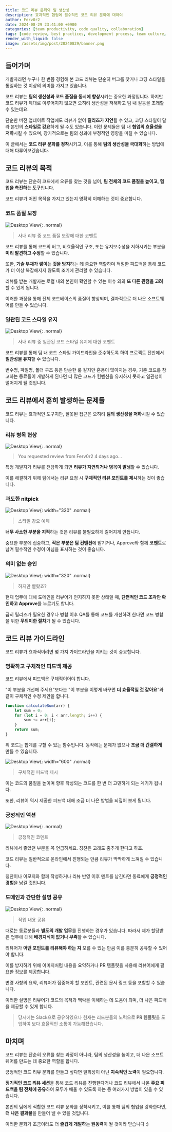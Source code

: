 ```yaml
---
title: 코드 리뷰 문화와 팀 생산성
description: 효과적인 협업에 필수적인 코드 리뷰 문화에 대하여
author: Ferv0r2
date: 2024-08-29 23:41:00 +0900
categories: [team productivity, code quality, collaboration]
tags: [code review, best practices, development process, team culture, software engineering]
render_with_liquid: false
image: /assets/img/post/20240829/banner.png
---
```


## **들어가며**

개발자라면 누구나 한 번쯤 경험해 본 코드 리뷰는 단순히 버그를 찾거나 코딩 스타일을 통일하는 것 이상의 의미를 가지고 있습니다.

코드 리뷰는 **팀의 생산성과 코드 품질을 동시에 향상**시키는 중요한 과정입니다. 하지만 코드 리뷰가 제대로 이루어지지 않으면 오히려 생산성을 저해하고 팀 내 갈등을 초래할 수 있는데요.

단순한 버전 업데이트 작업에도 리뷰가 없어 **릴리즈가 지연**될 수 있고, 코딩 스타일이 달라 본인의 **스타일로 강요**하게 될 수도 있습니다. 이런 문제들은 팀 내 **협업의 효율성을 저하**시킬 수 있으며, 장기적으로는 팀의 성과에 부정적인 영향을 미칠 수 있습니다.

이 글에서는 **코드 리뷰 문화를 정착**시키고, 이를 통해 **팀의 생산성을 극대화**하는 방법에 대해 다루어보겠습니다.

## **코드 리뷰의 목적**

코드 리뷰는 단순히 코드에서 오류를 찾는 것을 넘어, **팀 전체의 코드 품질을 높이고, 협업을 촉진하는 도구**입니다.

코드 리뷰가 어떤 목적을 가지고 있는지 명확히 이해하는 것이 중요합니다.

### **코드 품질 보장**

![Desktop View](/assets/img/post/20240829/share.png){: .normal}
> 사내 리뷰 중 코드 품질 보장에 대한 코멘트

코드 리뷰를 통해 코드의 버그, 비효율적인 구조, 또는 유지보수성을 저하시키는 부분을 **미리 발견하고 수정**할 수 있습니다.

또한, **기술 부채가 쌓이는 것을 방지**하는 데 중요한 역할하며 적절한 피드백을 통해 코드가 더 이상 복잡해지지 않도록 조기에 관리할 수 있습니다.

리뷰를 받는 개발자는 로컬 내의 본인이 확인할 수 있는 이슈 외의 **또 다른 관점을 고려**할 수 있게 됩니다.

이러한 과정을 통해 전체 코드베이스의 품질이 향상되며, 결과적으로 더 나은 소프트웨어를 만들 수 있습니다.


### **일관된 코드 스타일 유지**

![Desktop View](/assets/img/post/20240829/convention.png){: .normal}
> 사내 리뷰 중 일관된 코드 스타일 유지에 대한 코멘트

코드 리뷰를 통해 팀 내 코드 스타일 가이드라인을 준수하도록 하여 프로젝트 전반에서 **일관성을 유지**할 수 있습니다.

변수명, 파일명, 폴더 구조 등은 단순한 룰 같지만 혼용이 많아지는 경우, 기존 코드를 참고하는 동료들이 개발하게 된다면 더 많은 코드가 컨벤션을 유지하지 못하고 일관성이 떨어지게 될 것입니다.

## **코드 리뷰에서 흔히 발생하는 문제들**

코드 리뷰는 효과적인 도구지만, 잘못된 접근은 오히려 **팀의 생산성을 저하**시킬 수 있습니다.

### **리뷰 병목 현상**

![Desktop View](/assets/img/post/20240829/waiting.png){: .normal}

> You requested review from Ferv0r2 4 days ago...

특정 개발자가 리뷰를 전담하게 되면 **리뷰가 지연되거나 병목이 발생**할 수 있습니다.

이를 해결하기 위해 팀에서는 리뷰 요청 시 **구체적인 리뷰 포인트를 제시**하는 것이 좋습니다.

### **과도한 nitpick**

![Desktop View](/assets/img/post/20240829/nitpick.png){: width="320" .normal}

> 스타일 강요 예제


**너무 사소한 부분을 지적**하는 것은 리뷰를 불필요하게 길어지게 만듭니다.

중요한 부분에 집중하고, **작은 부분은 팀 컨벤션**에 맡기거나, Approve와 함께 **코멘트**로 남겨 필수적인 수정이 아님을 표시하는 것이 좋습니다.

### **의미 없는 승인**

![Desktop View](/assets/img/post/20240829/approve.png){: width="320" .normal}

> 하지만 빨랐죠?

현재 업무에 대해 도메인을 리뷰어가 인지하지 못한 상태일 때, **단편적인 코드 조각만 확인하고 Approve**를 누르기도 합니다.

급히 릴리즈가 필요한 경우나 병합 이후 QA를 통해 코드를 개선하려 한다면 코드 병합을 위한 **무의미한 절차**가 될 수 있습니다.

## **코드 리뷰 가이드라인**

코드 리뷰가 효과적이려면 몇 가지 가이드라인을 지키는 것이 중요합니다.

### **명확하고 구체적인 피드백 제공**

코드 리뷰에서 피드백은 구체적이어야 합니다.

"이 부분을 개선해 주세요"보다는 "이 부분을 이렇게 바꾸면 **더 효율적일 것 같아요**"와 같이 구체적인 수정 제안을 합니다.

```js
function calculateSum(arr) {
    let sum = 0;
    for (let i = 0; i < arr.length; i++) {
        sum += arr[i];
    }
    return sum;
}
```

위 코드는 합계를 구할 수 있는 함수입니다. 동작에는 문제가 없으나 **조금 더 간결하게** 만들 수 있습니다.

![Desktop View](/assets/img/post/20240829/suggest.png){: width="600" .normal}

> 구체적인 피드백 제시

이는 코드의 품질을 높이며 향후 작성되는 코드를 한 번 더 고민하게 되는 계기가 됩니다.

또한, 리뷰어 역시 제공한 피드백 대해 조금 더 나은 방법을 되짚어 보게 됩니다.

### **긍정적인 액션**

![Desktop View](/assets/img/post/20240829/action.png){: .normal}

> 긍정적인 코멘트

리뷰에서 좋았던 부분을 꼭 언급하세요. 칭찬은 고래도 춤추게 한다고 하죠.

코드 리뷰는 일반적으로 온라인에서 진행되는 만큼 리뷰가 딱딱하게 느껴질 수 있습니다.

칭찬이나 이모지와 함께 작성하거나 리뷰 반영 이후 멘트를 남긴다면 동료에게 **긍정적인 경험**을 남길 것입니다.

### **도메인과 간단한 설명 공유**

![Desktop View](/assets/img/post/20240829/review-point.png){: .normal}

> 작업 내용 공유

때로는 동료분들과 **별도의 개발 업무**를 진행하는 경우가 있습니다.
따라서 제가 할당받은 업무에 대해 **배경지식이 없거나 부족**할 수 있습니다.

리뷰어가 **어떤 포인트를 리뷰해야 하는 지** 모를 수 있는 만큼 이를 충분히 공유할 수 있어야 합니다.

이를 방지하기 위해 이미지처럼 내용을 요약하거나 PR 템플릿을 사용해 리뷰어에게 필요한 정보를 제공합니다.

변경 사항의 요약, 리뷰어가 집중해야 할 포인트, 관련된 문서 링크 등을 포함할 수 있습니다.

이러한 설명은 리뷰어가 코드의 목적과 맥락을 이해하는 데 도움이 되며, 더 나은 피드백을 제공할 수 있게 합니다.

> 당시에는 Slack으로 공유하였으나 현재는 리드분들의 노력으로 **PR 템플릿**을 도입하여 보다 효율적인 소통이 가능해졌습니다.

## **마치며**

코드 리뷰는 단순히 오류를 찾는 과정이 아니라, 팀의 생산성을 높이고, 더 나은 소프트웨어를 만드는 데 중요한 역할을 합니다.

긍정적인 코드 리뷰 문화를 만들고 싶다면 일회성이 아닌 **지속적인 노력**이 필요합니다.

**정기적인 코드 리뷰 세션**을 통해 코드 리뷰를 진행한다거나 코드 리뷰에서 나온 **주요 피드백을 팀 전체에 공유**하여 모두가 배울 수 있도록 하는 등 여러가지 방법이 있을 수 있습니다.

본인의 팀에게 적합한 코드 리뷰 문화를 정착시키고, 이를 통해 팀의 협업을 강화한다면, **더 나은 결과물**을 만들어 낼 수 있을 것입니다.

이러한 문화가 조금이라도 더 **즐겁게 개발하는 원동력**이 될 것이라 믿습니다 :)
